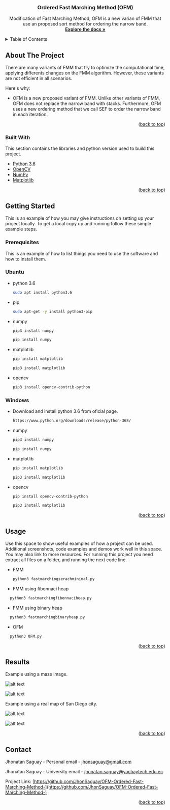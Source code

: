 
<div id="top"></div>
<!--
*** Thanks for checking out the Best-README-Template. If you have a suggestion
*** that would make this better, please fork the repo and create a pull request
*** or simply open an issue with the tag "enhancement".
*** Don't forget to give the project a star!
*** Thanks again! Now go create something AMAZING! :D
-->



<!-- PROJECT SHIELDS -->
<!--
*** I'm using markdown "reference style" links for readability.
*** Reference links are enclosed in brackets [ ] instead of parentheses ( ).
*** See the bottom of this document for the declaration of the reference variables
*** for contributors-url, forks-url, etc. This is an optional, concise syntax you may use.
*** https://www.markdownguide.org/basic-syntax/#reference-style-links
-->

<!-- PROJECT LOGO -->
<br />
<div align="center">

  <h3 align="center">Ordered Fast Marching Method (OFM)</h3>

  <p align="center">
    Modification of Fast Marching Method, OFM is a new varian of FMM that use an proposed sort method for ordering the narrow band.
    <br />
    <a href="https://github.com/othneildrew/Best-README-Template"><strong>Explore the docs »</strong></a>
    <br />
  </p>
</div>



<!-- TABLE OF CONTENTS -->
<details>
  <summary>Table of Contents</summary>
  <ol>
    <li>
      <a href="#about-the-project">About OFM</a>
      <ul>
        <li><a href="#built-with">Built With</a></li>
      </ul>
    </li>
    <li>
      <a href="#getting-started">Getting Started</a>
      <ul>
        <li><a href="#prerequisites">Prerequisites</a></li>
      </ul>
    </li>
    <li><a href="#usage">Usage</a></li>
    <li><a href="#results">Results</a></li>
    <li><a href="#contributing">Contributing</a></li>
    <li><a href="#contact">Contact</a></li>
    <li><a href="#acknowledgments">Acknowledgments</a></li>
  </ol>
</details>



<!-- ABOUT THE PROJECT -->
## About The Project

There are many variants of FMM that try to optimize the computational time, applying differents changes on the FMM algorithm. However, these variants are not efficient in all scenarios.

Here's why:
* OFM is a new proposed variant of FMM. Unlike other variants of FMM, OFM does not replace the narrow band with stacks. Furthermore, OFM uses a new ordering method that we call SEF to order the narrow band in each iteration.

<p align="right">(<a href="#top">back to top</a>)</p>



### Built With

This section contains the libraries and python version used to build this project.

* [Python 3.6](https://www.python.org/downloads/release/python-360/)
* [OpenCV](https://docs.opencv.org/4.x/d6/d00/tutorial_py_root.html)
* [NumPy](https://numpy.org/)
* [Matplotlib](https://matplotlib.org/)

<p align="right">(<a href="#top">back to top</a>)</p>



<!-- GETTING STARTED -->
## Getting Started

This is an example of how you may give instructions on setting up your project locally.
To get a local copy up and running follow these simple example steps.

### Prerequisites

This is an example of how to list things you need to use the software and how to install them.
### Ubuntu
* python 3.6
  ```sh
  sudo apt install python3.6
  ```
* pip
    ```sh
  sudo apt-get -y install python3-pip
  ```
* numpy
    ```sh
  pip3 install numpy
  ```
  ```sh
  pip install numpy
  ```
* matplotlib
    ```sh
  pip install matplotlib
  ```
  ```sh
  pip3 install matplotlib
  ```
* opencv
    ```sh
  pip3 install opencv-contrib-python
  ```


### Windows 
* Download and install python 3.6 from oficial page.
  ```sh
  https://www.python.org/downloads/release/python-368/
  ```
* numpy
    ```sh
  pip3 install numpy
  ```
  ```sh
  pip install numpy
  ```
* matplotlib
    ```sh
  pip install matplotlib
  ```
  ```sh
  pip3 install matplotlib
  ```
* opencv
    ```sh
  pip install opencv-contrib-python
  ```
    ```sh
  pip3 install matplotlib
  ```

<p align="right">(<a href="#top">back to top</a>)</p>



<!-- USAGE EXAMPLES -->
## Usage

Use this space to show useful examples of how a project can be used. Additional screenshots, code examples and demos work well in this space. You may also link to more resources.
For running this project you need extract all files on a folder, and running the next code line.

* FMM
    ```sh
  python3 fastmarchingserachminimal.py
  ```
* FMM using fibonnaci heap
```sh
  python3 fastmarchingfibonnaciheap.py
  ```
* FMM using binary heap
```sh
  python3 fastmarchingbinaryheap.py
  ```
* OFM
```sh
  python3 OFM.py
  ```

<p align="right">(<a href="#top">back to top</a>)</p>


<!-- Examples and results -->
## Results
Example using a maze image.

![alt text](https://github.com/JhonSaguay/OFM-Ordered-Fast-Marching-Method-/blob/main/laberinto3.jpg?raw=true)

![alt text](https://github.com/JhonSaguay/OFM-Ordered-Fast-Marching-Method-/blob/main/route6_laberinto2.png?raw=true)


Example using a real map of San Diego city.

![alt text](https://github.com/JhonSaguay/OFM-Ordered-Fast-Marching-Method-/blob/main/mapasandiego.jpg?raw=true)

![alt text](https://github.com/JhonSaguay/OFM-Ordered-Fast-Marching-Method-/blob/main/maparoute.png?raw=true)


<p align="right">(<a href="#top">back to top</a>)</p>



<!-- CONTACT -->
## Contact

Jhonatan Saguay - Personal email - jhonsaguay@gmail.com

Jhonatan Saguay - University email - jhonatan.saguay@yachaytech.edu.ec

Project Link: [https://github.com/JhonSaguay/OFM-Ordered-Fast-Marching-Method-](https://github.com/JhonSaguay/OFM-Ordered-Fast-Marching-Method-)

<p align="right">(<a href="#top">back to top</a>)</p>


